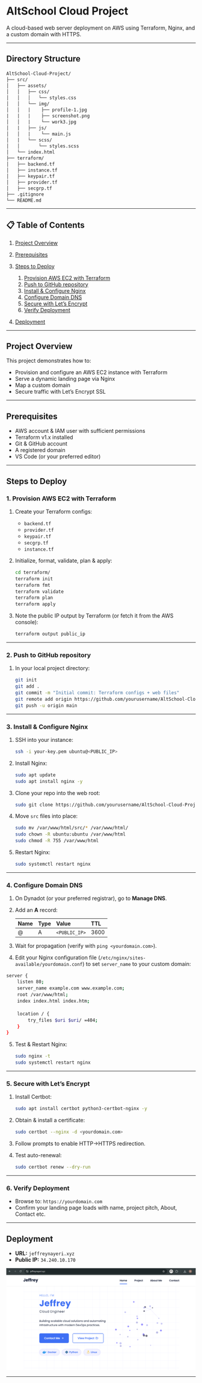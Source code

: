 # AltSchool Cloud Project

A cloud-based web server deployment on AWS using Terraform, Nginx, and a custom domain with HTTPS.

---

## Directory Structure

```text
AltSchool-Cloud-Project/
├── src/
│   ├── assets/
│   │   ├── css/
│   │   │   └── styles.css
│   │   └── img/
│   │   |    ├── profile-1.jpg
|   |   |    ├── screenshot.png
│   │   |    └── work3.jpg
│   |   ├── js/
│   │   |    └── main.js
│   |   └── scss/
│   │       └── styles.scss
│   └── index.html
├── terraform/
│   ├── backend.tf
│   ├── instance.tf
│   ├── keypair.tf
│   ├── provider.tf
│   ├── secgrp.tf
├── .gitignore
└── README.md
```

---

## 📋 Table of Contents

1. [Project Overview](#project-overview)
2. [Prerequisites](#prerequisites)
3. [Steps to Deploy](#steps-to-deploy)

   1. [Provision AWS EC2 with Terraform](#1-provision-aws-ec2-with-terraform)
   2. [Push to GitHub repository](#2-push-to-github)
   3. [Install & Configure Nginx](#3-install--configure-nginx)
   4. [Configure Domain DNS](#4-configure-domain-dns)
   5. [Secure with Let’s Encrypt](#5-secure-with-lets-encrypt)
   6. [Verify Deployment](#6-verify-deployment)
4. [Deployment](#deployment)


---

## Project Overview

This project demonstrates how to:

*  Provision and configure an AWS EC2 instance with Terraform
*  Serve a dynamic landing page via Nginx
*  Map a custom domain
*  Secure traffic with Let’s Encrypt SSL

---

## Prerequisites

* AWS account & IAM user with sufficient permissions
* Terraform v1.x installed
* Git & GitHub account
* A registered domain 
* VS Code (or your preferred editor)

---

## Steps to Deploy

### 1. Provision AWS EC2 with Terraform

1. Create your Terraform configs:

   * `backend.tf`
   * `provider.tf`
   * `keypair.tf`
   * `secgrp.tf` 
   * `instance.tf`

2. Initialize, format, validate, plan & apply:

   ```bash
   cd terraform/
   terraform init
   terraform fmt
   terraform validate
   terraform plan
   terraform apply
   ```

3. Note the public IP output by Terraform (or fetch it from the AWS console):

   ```bash
   terraform output public_ip
   ```

---

### 2. Push to GitHub repository

1. In your local project directory:

   ```bash
   git init
   git add .
   git commit -m "Initial commit: Terraform configs + web files"
   git remote add origin https://github.com/yourusername/AltSchool-Cloud-Project.git
   git push -u origin main
   ```

---

### 3. Install & Configure Nginx

1. SSH into your instance:

   ```bash
   ssh -i your-key.pem ubuntu@<PUBLIC_IP>
   ```

2. Install Nginx:

   ```bash
   sudo apt update
   sudo apt install nginx -y
   ```

3. Clone your repo into the web root:

   ```bash
   sudo git clone https://github.com/yourusername/AltSchool-Cloud-Project.git /var/www/html
   ```

4. Move ```src``` files into place:

   ```bash
   sudo mv /var/www/html/src/* /var/www/html/
   sudo chown -R ubuntu:ubuntu /var/www/html
   sudo chmod -R 755 /var/www/html
   ```

5. Restart Nginx:

   ```bash
   sudo systemctl restart nginx
   ```

---

### 4. Configure Domain DNS

1. On Dynadot (or your preferred registrar), go to **Manage DNS**.

2. Add an **A** record:

   | Name | Type | Value         | TTL  |
   | ---- | ---- | ------------- | ---- |
   | @    | A    | `<PUBLIC_IP>` | 3600 |

3. Wait for propagation (verify with `ping <yourdomain.com>`).


4. Edit your Nginx configuration file (`/etc/nginx/sites-available/yourdomain.conf`) to set `server_name` to your custom domain:

```bash
server {
    listen 80;
    server_name example.com www.example.com;
    root /var/www/html;
    index index.html index.htm;

    location / {
        try_files $uri $uri/ =404;
    }
}
```

5. Test & Restart Nginx:

   ```bash
   sudo nginx -t
   sudo systemctl restart nginx
   ```

---

### 5. Secure with Let’s Encrypt

1. Install Certbot:

   ```bash
   sudo apt install certbot python3-certbot-nginx -y
   ```

2. Obtain & install a certificate:

   ```bash
   sudo certbot --nginx -d <yourdomain.com>
   ```

3. Follow prompts to enable HTTP→HTTPS redirection.

4. Test auto-renewal:

   ```bash
   sudo certbot renew --dry-run
   ```

---

### 6. Verify Deployment

* Browse to: `https://yourdomain.com`
* Confirm your landing page loads with name, project pitch, About, Contact etc.

---

## Deployment

* **URL:** `jeffreynayeri.xyz`
* **Public IP:** `34.240.10.170`


![Landing page screenshot](src/assets/img/screenshot.png)

---